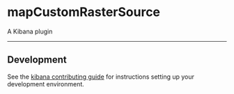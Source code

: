 # mapCustomRasterSource

A Kibana plugin

---

## Development

See the [kibana contributing guide](https://github.com/elastic/kibana/blob/main/CONTRIBUTING.md) for instructions setting up your development environment.
